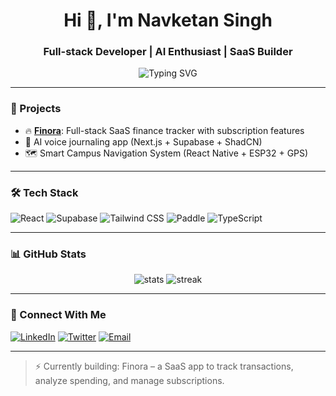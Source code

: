 <h1 align="center">Hi 👋, I'm Navketan Singh</h1>
<h3 align="center">Full-stack Developer | AI Enthusiast | SaaS Builder</h3>

<p align="center">
  <img src="https://readme-typing-svg.demolab.com?font=Fira+Code&size=20&pause=1000&center=true&width=435&lines=Building+Finora+💸+SaaS+Finance+App;React+%7C+Supabase+%7C+Tailwind+%7C+Paddle+%F0%9F%9A%80" alt="Typing SVG" />
</p>

---

### 🚀 Projects
- 🔥 [**Finora**](https://github.com/nvk170405/finora): Full-stack SaaS finance tracker with subscription features
- 🧠 AI voice journaling app (Next.js + Supabase + ShadCN)
- 🗺️ Smart Campus Navigation System (React Native + ESP32 + GPS)

---

### 🛠️ Tech Stack
![React](https://img.shields.io/badge/-React-61DAFB?logo=react&logoColor=white&style=flat)
![Supabase](https://img.shields.io/badge/-Supabase-3ECF8E?logo=supabase&logoColor=white&style=flat)
![Tailwind CSS](https://img.shields.io/badge/-Tailwind-38B2AC?logo=tailwind-css&logoColor=white&style=flat)
![Paddle](https://img.shields.io/badge/-Paddle-0080FF?logo=paddle&logoColor=white&style=flat)
![TypeScript](https://img.shields.io/badge/-TypeScript-3178C6?logo=typescript&logoColor=white&style=flat)

---

### 📊 GitHub Stats

<p align="center">
  <img src="https://github-readme-stats.vercel.app/api?username=nvk170405&show_icons=true&theme=radical" alt="stats" />
  <img src="https://github-readme-streak-stats.herokuapp.com/?user=nvk170405&theme=radical" alt="streak" />
</p>

---

### 🔗 Connect With Me

[![LinkedIn](https://img.shields.io/badge/-LinkedIn-0077B5?logo=linkedin&logoColor=white)](https://linkedin.com/in/your-link)
[![Twitter](https://img.shields.io/badge/-Twitter-1DA1F2?logo=twitter&logoColor=white)](https://twitter.com/your-handle)
[![Email](https://img.shields.io/badge/-Email-D14836?logo=gmail&logoColor=white)](mailto:your.email@example.com)

---

> ⚡ Currently building: Finora – a SaaS app to track transactions, analyze spending, and manage subscriptions.

